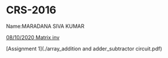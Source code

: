 # CRS-2016

Name:MARADANA SIVA KUMAR

[08/10/2020 Matrix inv](./mat_inv3.c)

[Assignment 1](./array_addition and adder_subtractor circuit.pdf)
